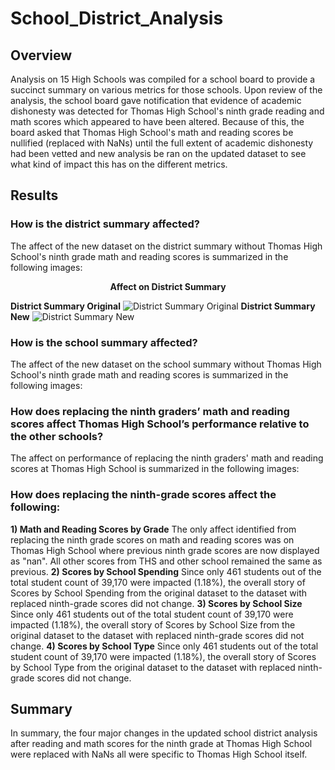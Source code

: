 # School_District_Analysis

## Overview
Analysis on 15 High Schools was compiled for a school board to provide a succinct summary on various metrics for those schools. Upon review of the analysis, the school board gave notification that evidence of academic dishonesty was detected for Thomas High School's ninth grade reading and math scores which appeared to have been altered. Because of this, the board asked that Thomas High School's math and reading scores be nullified (replaced with NaNs) until the full extent of academic dishonesty had been vetted and new analysis be ran on the updated dataset to see what kind of impact this has on the different metrics.

## Results
### How is the district summary affected?
The affect of the new dataset on the district summary without Thomas High School's ninth grade math and reading scores is summarized in the following images:

<p align="center">
  <b>Affect on District Summary</b>
 <br>
</p>
<b>District Summary Original</b>
<img src="https://github.com/smyoung88/School_District_Analysis/tree/main/Resources/district_summary_original.png" title="District Summary Original">
<b>District Summary New</b>
<img src="https://github.com/smyoung88/School_District_Analysis/tree/main/Resources/district_summary_new.png" title="District Summary New">


### How is the school summary affected?
The affect of the new dataset on the school summary without Thomas High School's ninth grade math and reading scores is summarized in the following images:
### How does replacing the ninth graders’ math and reading scores affect Thomas High School’s performance relative to the other schools?
The affect on performance of replacing the ninth graders' math and reading scores at Thomas High School is summarized in the following images:

### How does replacing the ninth-grade scores affect the following:
**1) Math and Reading Scores by Grade**
The only affect identified from replacing the ninth grade scores on math and reading scores was on Thomas High School where previous ninth grade scores are now displayed as "nan". All other scores from THS and other school remained the same as previous. 
**2) Scores by School Spending**
Since only 461 students out of the total student count of 39,170 were impacted (1.18%), the overall story of Scores by School Spending from the original dataset to the dataset with replaced ninth-grade scores did not change.
**3) Scores by School Size**
Since only 461 students out of the total student count of 39,170 were impacted (1.18%), the overall story of Scores by School Size from the original dataset to the dataset with replaced ninth-grade scores did not change.
**4) Scores by School Type**
Since only 461 students out of the total student count of 39,170 were impacted (1.18%), the overall story of Scores by School Type from the original dataset to the dataset with replaced ninth-grade scores did not change.

## Summary
In summary, the four major changes in the updated school district analysis after reading and math scores for the ninth grade at Thomas High School were replaced with NaNs all were specific to Thomas High School itself.
   
